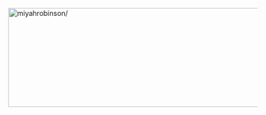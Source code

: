 <a href="https://www.linkedin.com/in/miyahrobinson/" target="blank"><img align="center" src="https://media.giphy.com/media/umYMU8G2ixG5mJBDo5/giphy.gif" alt="miyahrobinson/" height="200" width="1500" /></a>
